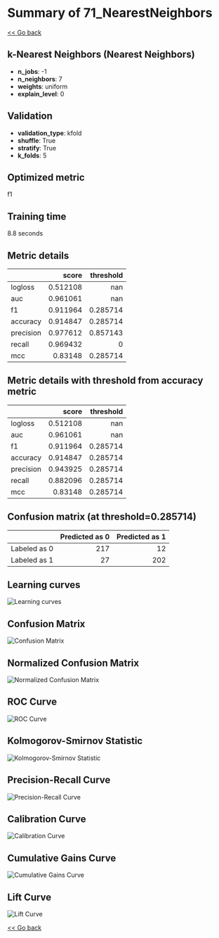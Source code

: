 # Summary of 71_NearestNeighbors

[<< Go back](../README.md)


## k-Nearest Neighbors (Nearest Neighbors)
- **n_jobs**: -1
- **n_neighbors**: 7
- **weights**: uniform
- **explain_level**: 0

## Validation
 - **validation_type**: kfold
 - **shuffle**: True
 - **stratify**: True
 - **k_folds**: 5

## Optimized metric
f1

## Training time

8.8 seconds

## Metric details
|           |    score |   threshold |
|:----------|---------:|------------:|
| logloss   | 0.512108 |  nan        |
| auc       | 0.961061 |  nan        |
| f1        | 0.911964 |    0.285714 |
| accuracy  | 0.914847 |    0.285714 |
| precision | 0.977612 |    0.857143 |
| recall    | 0.969432 |    0        |
| mcc       | 0.83148  |    0.285714 |


## Metric details with threshold from accuracy metric
|           |    score |   threshold |
|:----------|---------:|------------:|
| logloss   | 0.512108 |  nan        |
| auc       | 0.961061 |  nan        |
| f1        | 0.911964 |    0.285714 |
| accuracy  | 0.914847 |    0.285714 |
| precision | 0.943925 |    0.285714 |
| recall    | 0.882096 |    0.285714 |
| mcc       | 0.83148  |    0.285714 |


## Confusion matrix (at threshold=0.285714)
|              |   Predicted as 0 |   Predicted as 1 |
|:-------------|-----------------:|-----------------:|
| Labeled as 0 |              217 |               12 |
| Labeled as 1 |               27 |              202 |

## Learning curves
![Learning curves](learning_curves.png)
## Confusion Matrix

![Confusion Matrix](confusion_matrix.png)


## Normalized Confusion Matrix

![Normalized Confusion Matrix](confusion_matrix_normalized.png)


## ROC Curve

![ROC Curve](roc_curve.png)


## Kolmogorov-Smirnov Statistic

![Kolmogorov-Smirnov Statistic](ks_statistic.png)


## Precision-Recall Curve

![Precision-Recall Curve](precision_recall_curve.png)


## Calibration Curve

![Calibration Curve](calibration_curve_curve.png)


## Cumulative Gains Curve

![Cumulative Gains Curve](cumulative_gains_curve.png)


## Lift Curve

![Lift Curve](lift_curve.png)



[<< Go back](../README.md)

